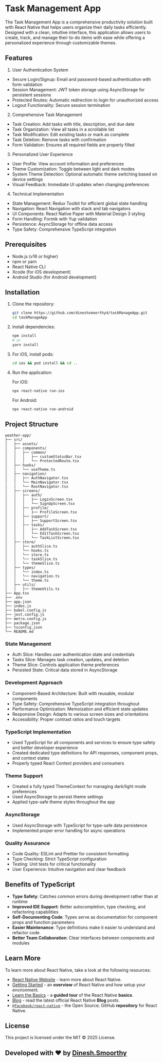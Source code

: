 # Task Management App

The Task Management App is a comprehensive productivity solution built with React Native that helps users organize their daily tasks efficiently. Designed with a clean, intuitive interface, this application allows users to create, track, and manage their to-do items with ease while offering a personalized experience through customizable themes.

## Features

1. User Authentication System
   
- Secure Login/Signup: Email and password-based authentication with form validation
- Session Management: JWT token storage using AsyncStorage for persistent sessions
- Protected Routes: Automatic redirection to login for unauthorized access
- Logout Functionality: Secure session termination

2. Comprehensive Task Management

- Task Creation: Add tasks with title, description, and due date
- Task Organization: View all tasks in a scrollable list
- Task Modification: Edit existing tasks or mark as complete
- Task Deletion: Remove tasks with confirmation
- Form Validation: Ensures all required fields are properly filled

3. Personalized User Experience

- User Profile: View account information and preferences
- Theme Customization: Toggle between light and dark modes
- System Theme Detection: Optional automatic theme switching based on device settings
- Visual Feedback: Immediate UI updates when changing preferences

4. Technical Implementation

- State Management: Redux Toolkit for efficient global state handling
- Navigation: React Navigation with stack and tab navigators
- UI Components: React Native Paper with Material Design 3 styling
- Form Handling: Formik with Yup validation
- Persistence: AsyncStorage for offline data access
- Type Safety: Comprehensive TypeScript integration

## Prerequisites

- Node.js (v16 or higher)
- npm or yarn
- React Native CLI
- Xcode (for iOS development)
- Android Studio (for Android development)

## Installation

1. Clone the repository:
   ```bash
   git clone https://github.com/dineshsmoorthy4/taskManageApp.git
   cd taskManageApp
   ```

2. Install dependencies:
   ```bash
   npm install
   # or
   yarn install
   ```

3. For iOS, install pods:
   ```bash
   cd ios && pod install && cd ..
   ```

4. Run the application:
   
   For iOS:
   ```bash
   npx react-native run-ios
   ```
   
   For Android:
   ```bash
   npx react-native run-android
   ```

## Project Structure

```
weather-app/
├── src/
│   ├── assets/
│   ├── components/
│   │   ├── common/
│   │   │   ├── customStatusBar.tsx
│   │   │   └── ProtectedRoute.tsx
│   ├── hooks/
│   │   └── useTheme.ts
│   ├── navigation/
│   │   ├── AuthNavigator.tsx
│   │   └── MainNavigator.tsx
|   |   └── RootNavigator.tsx
│   ├── screens/
│   │   ├── auth/
│   │   │   ├── LoginScreen.tsx
│   │   │   └── SignUpScreen.tsx
│   │   ├── profile/
│   │   │   ├── ProfileScreen.tsx
│   │   ├── support/
│   │   │   ├── SupportScreen.tsx
│   │   ├── tasks/
│   │   │   ├── AddTaskScreen.tsx
│   │   │   └── EditTaskScreen.tsx
│   │   │   └── TaskListScreen.tsx
│   ├── store/
│   │   ├── authSlice.ts
│   │   └── hooks.ts
│   │   └── store.ts
│   │   └── taskSlice.ts
│   │   └── themeSlice.ts
│   ├── types/
│   │   └── index.ts
│   │   └── navigation.ts
│   │   └── theme.ts
│   ├── utils/
│   │   ├── themeUtils.ts
├── App.tsx
├── .env
├── app.json
├── index.js
├── babel.config.js
├── jest.config.js
├── metro.config.js
├── package.json
├── tsconfig.json
└── README.md
```

### State Management

- Auth Slice: Handles user authentication state and credentials
- Tasks Slice: Manages task creation, updates, and deletion
- Theme Slice: Controls application theme preferences
- Persisted State: Critical data stored in AsyncStorage

### Development Approach

- Component-Based Architecture: Built with reusable, modular components
- Type Safety: Comprehensive TypeScript integration throughout
- Performance Optimization: Memoization and efficient state updates
- Responsive Design: Adapts to various screen sizes and orientations
- Accessibility: Proper contrast ratios and touch targets

### TypeScript Implementation

- Used TypeScript for all components and services to ensure type safety and better developer experience
- Created dedicated type definitions for API responses, component props, and context states
- Properly typed React Context providers and consumers

### Theme Support

- Created a fully typed ThemeContext for managing dark/light mode preferences
- Used AsyncStorage to persist theme settings
- Applied type-safe theme styles throughout the app

### AsyncStorage

- Used AsyncStorage with TypeScript for type-safe data persistence
- Implemented proper error handling for async operations

### Quality Assurance

- Code Quality: ESLint and Prettier for consistent formatting
- Type Checking: Strict TypeScript configuration
- Testing: Unit tests for critical functionality
- User Experience: Intuitive navigation and clear feedback

## Benefits of TypeScript

- **Type Safety**: Catches common errors during development rather than at runtime
- **Improved IDE Support**: Better autocompletion, type checking, and refactoring capabilities
- **Self-Documenting Code**: Types serve as documentation for component props and function parameters
- **Easier Maintenance**: Type definitions make it easier to understand and refactor code
- **Better Team Collaboration**: Clear interfaces between components and modules

## Learn More

To learn more about React Native, take a look at the following resources:

- [React Native Website](https://reactnative.dev) - learn more about React Native.
- [Getting Started](https://reactnative.dev/docs/environment-setup) - an **overview** of React Native and how setup your environment.
- [Learn the Basics](https://reactnative.dev/docs/getting-started) - a **guided tour** of the React Native **basics**.
- [Blog](https://reactnative.dev/blog) - read the latest official React Native **Blog** posts.
- [`@facebook/react-native`](https://github.com/facebook/react-native) - the Open Source; GitHub **repository** for React Native.


## License
This project is licensed under the MIT © 2025 License.

## Developed with ❤️ by [Dinesh.Smoorthy](https://www.dineshsmoorthy.com)
